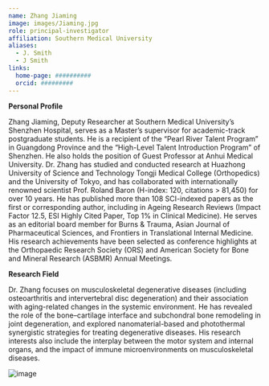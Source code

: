 ```yaml
---
name: Zhang Jiaming
image: images/Jiaming.jpg
role: principal-investigator
affiliation: Southern Medical University 
aliases:
  - J. Smith
  - J Smith
links:
  home-page: ##########
  orcid: #########
---
```


**Personal Profile**

Zhang Jiaming, Deputy Researcher at Southern Medical University’s Shenzhen Hospital, serves as a Master’s supervisor for academic-track postgraduate students. He is a recipient of the “Pearl River Talent Program” in Guangdong Province and the “High-Level Talent Introduction Program” of Shenzhen. He also holds the position of Guest Professor at Anhui Medical University. Dr. Zhang has studied and conducted research at Huazhong University of Science and Technology Tongji Medical College (Orthopedics) and the University of Tokyo, and has collaborated with internationally renowned scientist Prof. Roland Baron (H-index: 120, citations > 81,450) for over 10 years.
He has published more than 108 SCI-indexed papers as the first or corresponding author, including in Ageing Research Reviews (Impact Factor 12.5, ESI Highly Cited Paper, Top 1% in Clinical Medicine). He serves as an editorial board member for Burns & Trauma, Asian Journal of Pharmaceutical Sciences, and Frontiers in Translational Internal Medicine. His research achievements have been selected as conference highlights at the Orthopaedic Research Society (ORS) and American Society for Bone and Mineral Research (ASBMR) Annual Meetings.

**Research Field**

Dr. Zhang focuses on musculoskeletal degenerative diseases (including osteoarthritis and intervertebral disc degeneration) and their association with aging-related changes in the systemic environment. He has revealed the role of the bone–cartilage interface and subchondral bone remodeling in joint degeneration, and explored nanomaterial-based and photothermal synergistic strategies for treating degenerative diseases. His research interests also include the interplay between the motor system and internal organs, and the impact of immune microenvironments on musculoskeletal diseases.


![image](https://github.com/user-attachments/assets/87d9736e-fc33-4636-8649-3125878c4a02)
